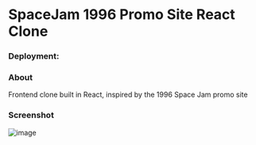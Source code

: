 # SpaceJam 1996 Promo Site React Clone
### Deployment: 
### About
Frontend clone built in React, inspired by the 1996 Space Jam promo site
### Screenshot 
![image](https://user-images.githubusercontent.com/87671757/236546550-5acf93c3-3992-4c34-bce3-948078c48510.png)
